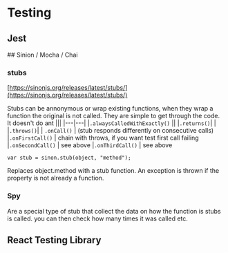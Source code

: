 # Testing

## Jest 

## Sinion / Mocha / Chai

### stubs

[https://sinonjs.org/releases/latest/stubs/](https://sinonjs.org/releases/latest/stubs/)

Stubs can be annonymous or wrap existing functions, when they wrap a function the original is not called.
They are simple to get through the code. It doesn't do ant 
|||
|---|---|
|`.alwaysCalledWithExactly()` ||
|`.returns()`| |
|`.throws()`| 
| `.onCall()` | (stub responds differently on consecutive calls)
|`.onFirstCall()` | chain with throws, if you want test first call failing 
|`.onSecondCall()` | see above
|`.onThirdCall()` | see above

`var stub = sinon.stub(object, "method");`

Replaces object.method with a stub function. An exception is thrown if the property is not already a function.

### Spy

Are a special type of stub that collect the data on how the function is stubs is called. you can then check how many times it was called etc. 

## React Testing Library
